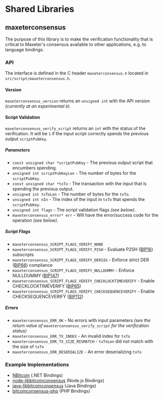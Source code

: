 Shared Libraries
================

## maxeterconsensus

The purpose of this library is to make the verification functionality that is critical to Maxeter's consensus available to other applications, e.g. to language bindings.

### API

The interface is defined in the C header `maxeterconsensus.h` located in  `src/script/maxeterconsensus.h`.

#### Version

`maxeterconsensus_version` returns an `unsigned int` with the API version *(currently at an experimental `0`)*.

#### Script Validation

`maxeterconsensus_verify_script` returns an `int` with the status of the verification. It will be `1` if the input script correctly spends the previous output `scriptPubKey`.

##### Parameters
- `const unsigned char *scriptPubKey` - The previous output script that encumbers spending.
- `unsigned int scriptPubKeyLen` - The number of bytes for the `scriptPubKey`.
- `const unsigned char *txTo` - The transaction with the input that is spending the previous output.
- `unsigned int txToLen` - The number of bytes for the `txTo`.
- `unsigned int nIn` - The index of the input in `txTo` that spends the `scriptPubKey`.
- `unsigned int flags` - The script validation flags *(see below)*.
- `maxeterconsensus_error* err` - Will have the error/success code for the operation *(see below)*.

##### Script Flags
- `maxeterconsensus_SCRIPT_FLAGS_VERIFY_NONE`
- `maxeterconsensus_SCRIPT_FLAGS_VERIFY_P2SH` - Evaluate P2SH ([BIP16](https://github.com/bitcoin/bips/blob/master/bip-0016.mediawiki)) subscripts
- `maxeterconsensus_SCRIPT_FLAGS_VERIFY_DERSIG` - Enforce strict DER ([BIP66](https://github.com/bitcoin/bips/blob/master/bip-0066.mediawiki)) compliance
- `maxeterconsensus_SCRIPT_FLAGS_VERIFY_NULLDUMMY` - Enforce NULLDUMMY ([BIP147](https://github.com/bitcoin/bips/blob/master/bip-0147.mediawiki))
- `maxeterconsensus_SCRIPT_FLAGS_VERIFY_CHECKLOCKTIMEVERIFY` - Enable CHECKLOCKTIMEVERIFY ([BIP65](https://github.com/bitcoin/bips/blob/master/bip-0065.mediawiki))
- `maxeterconsensus_SCRIPT_FLAGS_VERIFY_CHECKSEQUENCEVERIFY` - Enable CHECKSEQUENCEVERIFY ([BIP112](https://github.com/bitcoin/bips/blob/master/bip-0112.mediawiki))

##### Errors
- `maxeterconsensus_ERR_OK` - No errors with input parameters *(see the return value of `maxeterconsensus_verify_script` for the verification status)*
- `maxeterconsensus_ERR_TX_INDEX` - An invalid index for `txTo`
- `maxeterconsensus_ERR_TX_SIZE_MISMATCH` - `txToLen` did not match with the size of `txTo`
- `maxeterconsensus_ERR_DESERIALIZE` - An error deserializing `txTo`

### Example Implementations
- [NBitcoin](https://github.com/NicolasDorier/NBitcoin/blob/master/NBitcoin/Script.cs#L814) (.NET Bindings)
- [node-libbitcoinconsensus](https://github.com/bitpay/node-libbitcoinconsensus) (Node.js Bindings)
- [java-libbitcoinconsensus](https://github.com/dexX7/java-libbitcoinconsensus) (Java Bindings)
- [bitcoinconsensus-php](https://github.com/Bit-Wasp/bitcoinconsensus-php) (PHP Bindings)
